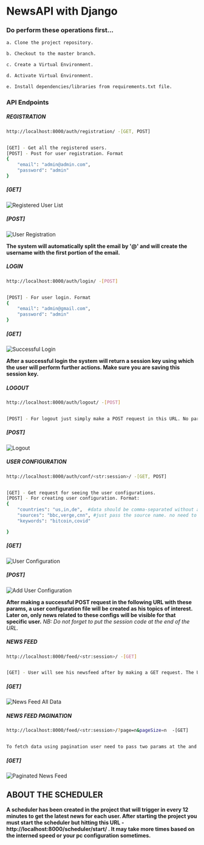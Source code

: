 # NewsAPI with Django


### Do perform these operations first...
```sh
a. Clone the project repository.
```
```sh
b. Checkout to the master branch.
```
```sh
c. Create a Virtual Environment.
```
```sh
d. Activate Virtual Environment.
```
```sh
e. Install dependencies/libraries from requirements.txt file.
```

### API Endpoints

##### REGISTRATION
```sh
http://localhost:8000/auth/registration/ -[GET, POST]


[GET] - Get all the registered users.
[POST] - Post for user registration. Format
{
    "email": "admin@admin.com",
    "password": "admin"
}
```
##### [GET]
![Registered User List](User_Flow_Images/registered_user_list.png)

##### [POST]
![User Registration](User_Flow_Images/user_registration.png)

**The system will automatically split the email by '@' and will create the username with the first portion of the email.**


##### LOGIN
```sh
http://localhost:8000/auth/login/ -[POST]


[POST] - For user login. Format
{
    "email": "admin@gmail.com",
    "password": "admin"
}
```
##### [GET]
![Successful Login](User_Flow_Images/login_successful_with_session_key.png)

**After a successful login the system will return a session key using which the user will perform further actions. Make sure you are saving this session key.**

##### LOGOUT
```sh
http://localhost:8000/auth/logout/ -[POST]


[POST] - For logout just simply make a POST request in this URL. No parameters need to be passed here.
```
##### [POST]
![Logout](User_Flow_Images/logout.png)

##### USER CONFIGURATION
```sh
http://localhost:8000/auth/conf/<str:session>/ -[GET, POST]


[GET] - Get request for seeing the user configurations.
[POST] - For creating user configuration. Format:
{
    "countries": "us,in,de",  #data should be comma-separated without any space.
    "sources": "bbc,verge,cnn", #just pass the source name. no need to add any special symbol e.g bbc-news.
    "keywords": "bitcoin,covid"

}
```

##### [GET]
![User Configuration](User_Flow_Images/user_settings_get.png)
##### [POST]
![Add User Configuration](User_Flow_Images/user_settings_post.png)

**After making a successful POST request in the following URL with these params, a user configuration file will be created as his topics of interest. Later on, only news related to these configs will be visible for that specific user.**
*NB: Do not forget to put the session code at the end of the URL.*


##### NEWS FEED
```sh
http://localhost:8000/feed/<str:session>/ -[GET]


[GET] - User will see his newsfeed after by making a GET request. The URL should contain the session code as well. For the first request, it may take a few time to fetch all the data from the API server.
```
##### [GET]
![News Feed All Data](User_Flow_Images/user_feed_all_data.png)


##### NEWS FEED PAGINATION
```sh
http://localhost:8000/feed/<str:session>/?page=n&pageSize=n  -[GET]


To fetch data using pagination user need to pass two params at the and of the url. page params means the page number and pageSize means the maximum content in a single page.
```
##### [GET]
![Paginated News Feed](User_Flow_Images/user_feed_pagination.png)


## ABOUT THE SCHEDULER
**A scheduler has been created in the project that will trigger in every 12 minutes to get the latest news for each user. After starting the project you must start the scheduler but hitting this URL - http://localhost:8000/scheduler/start/ . It may take more times based on the interned speed or your pc configuration sometimes.**



